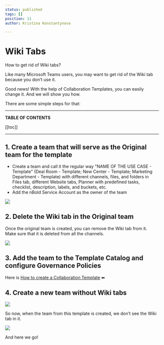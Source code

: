 ```yaml
---
status: published
tags: []
position: 11
author: Kristina Konstantynova

---
```

# Wiki Tabs

How to get rid of Wiki tabs?

Like many Microsoft Teams users, you may want to get rid of the Wiki tab because you don’t use it.

Good news! With the help of Collaboration Templates, you can easily change it. And we will show you how.

There are some simple steps for that:

***

**TABLE OF CONTENTS**

[[toc]]

***

## **1. Create a team that will serve as the Original team for the template**

* Create a team and call it the regular way "NAME OF THE USE CASE - Template" (Deal Room - Template; New Center - Template; Marketing Department - Template) with different channels, files, and folders in Files tab, different Website tabs, Planner with predefined tasks, checklist, description, labels, and buckets, etc.
* Add the nBold Service Account as the owner of the team

![](/media/team-creation.png)

## **2. Delete the Wiki tab in the Original team**

Once the original team is created, you can remove the Wiki tab from it. Make sure that it is deleted from all the channels.

![](/media/remove-wiki.png)

## **3. Add the team to the Template Catalog and configure Governance Policies**

Here is [How to create a Collaboration Template](/collaboration-templates/create-a-new-collaboration-template.md) ⬅

## **4. Create a new team without Wiki tabs**

![](/media/new-team.png)

So now, when the team from this template is created, we don’t see the Wiki tab in it.

![](/media/final.png)

And here we go!